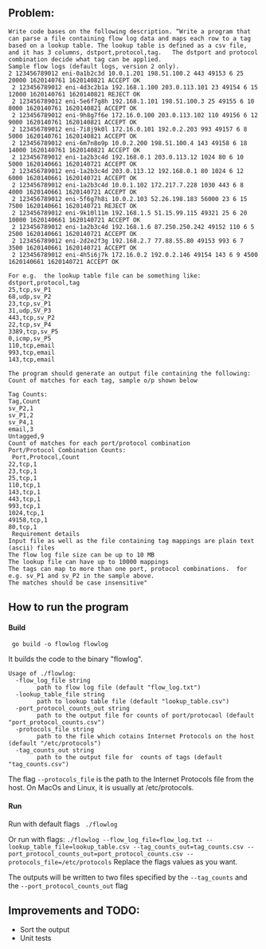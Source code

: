 ## Problem:
```
Write code bases on the following description. “Write a program that can parse a file containing flow log data and maps each row to a tag based on a lookup table. The lookup table is defined as a csv file, and it has 3 columns, dstport,protocol,tag.   The dstport and protocol combination decide what tag can be applied.   
Sample flow logs (default logs, version 2 only). 
2 123456789012 eni-0a1b2c3d 10.0.1.201 198.51.100.2 443 49153 6 25 20000 1620140761 1620140821 ACCEPT OK 
 2 123456789012 eni-4d3c2b1a 192.168.1.100 203.0.113.101 23 49154 6 15 12000 1620140761 1620140821 REJECT OK 
 2 123456789012 eni-5e6f7g8h 192.168.1.101 198.51.100.3 25 49155 6 10 8000 1620140761 1620140821 ACCEPT OK 
 2 123456789012 eni-9h8g7f6e 172.16.0.100 203.0.113.102 110 49156 6 12 9000 1620140761 1620140821 ACCEPT OK 
 2 123456789012 eni-7i8j9k0l 172.16.0.101 192.0.2.203 993 49157 6 8 5000 1620140761 1620140821 ACCEPT OK 
 2 123456789012 eni-6m7n8o9p 10.0.2.200 198.51.100.4 143 49158 6 18 14000 1620140761 1620140821 ACCEPT OK 
 2 123456789012 eni-1a2b3c4d 192.168.0.1 203.0.113.12 1024 80 6 10 5000 1620140661 1620140721 ACCEPT OK 
 2 123456789012 eni-1a2b3c4d 203.0.113.12 192.168.0.1 80 1024 6 12 6000 1620140661 1620140721 ACCEPT OK 
 2 123456789012 eni-1a2b3c4d 10.0.1.102 172.217.7.228 1030 443 6 8 4000 1620140661 1620140721 ACCEPT OK 
 2 123456789012 eni-5f6g7h8i 10.0.2.103 52.26.198.183 56000 23 6 15 7500 1620140661 1620140721 REJECT OK 
 2 123456789012 eni-9k10l11m 192.168.1.5 51.15.99.115 49321 25 6 20 10000 1620140661 1620140721 ACCEPT OK 
 2 123456789012 eni-1a2b3c4d 192.168.1.6 87.250.250.242 49152 110 6 5 2500 1620140661 1620140721 ACCEPT OK 
 2 123456789012 eni-2d2e2f3g 192.168.2.7 77.88.55.80 49153 993 6 7 3500 1620140661 1620140721 ACCEPT OK 
 2 123456789012 eni-4h5i6j7k 172.16.0.2 192.0.2.146 49154 143 6 9 4500 1620140661 1620140721 ACCEPT OK 
 
For e.g.  the lookup table file can be something like: 
dstport,protocol,tag 
25,tcp,sv_P1 
68,udp,sv_P2 
23,tcp,sv_P1 
31,udp,SV_P3 
443,tcp,sv_P2 
22,tcp,sv_P4 
3389,tcp,sv_P5 
0,icmp,sv_P5 
110,tcp,email 
993,tcp,email 
143,tcp,email 
 
The program should generate an output file containing the following: 
Count of matches for each tag, sample o/p shown below 
 
Tag Counts: 
Tag,Count 
sv_P2,1 
sv_P1,2 
sv_P4,1 
email,3 
Untagged,9          
Count of matches for each port/protocol combination 
Port/Protocol Combination Counts: 
 Port,Protocol,Count 
22,tcp,1 
23,tcp,1 
25,tcp,1 
110,tcp,1 
143,tcp,1 
443,tcp,1 
993,tcp,1 
1024,tcp,1 
49158,tcp,1 
80,tcp,1 
 Requirement details 
Input file as well as the file containing tag mappings are plain text (ascii) files  
The flow log file size can be up to 10 MB 
The lookup file can have up to 10000 mappings 
The tags can map to more than one port, protocol combinations.  for e.g. sv_P1 and sv_P2 in the sample above. 
The matches should be case insensitive" 
```
## How to run the program

#### Build
 
``` go build -o flowlog flowlog```

It builds the code to the binary "flowlog".

```./flowlog --help
Usage of ./flowlog:
  -flow_log_file string
    	path to flow log file (default "flow_log.txt")
  -lookup_table_file string
    	path to lookup table file (default "lookup_table.csv")
  -port_protocol_counts_out string
    	path to the output file for counts of port/protocaol (default "port_protocol_counts.csv")
  -protocols_file string
    	path to the file which cotains Internet Protocols on the host (default "/etc/protocols")
  -tag_counts_out string
    	path to the output file for  counts of tags (default "tag_counts.csv")
```
 
The flag `--protocols_file` is the path to the Internet Protocols file from the host. On MacOs and Linux, it is usually at /etc/protocols.

#### Run
Run with default flags 
``` ./flowlog```

Or run with flags:
```./flowlog --flow_log_file=flow_log.txt --lookup_table_file=lookup_table.csv --tag_counts_out=tag_counts.csv --port_protocol_counts_out=port_protocol_counts.csv --protocols_file=/etc/protocols```
Replace the flags values as you want.

The outputs will be written to two files specified by 
 the `--tag_counts` and the `--port_protocol_counts_out` flag

## Improvements and TODO:
- Sort the output
- Unit tests